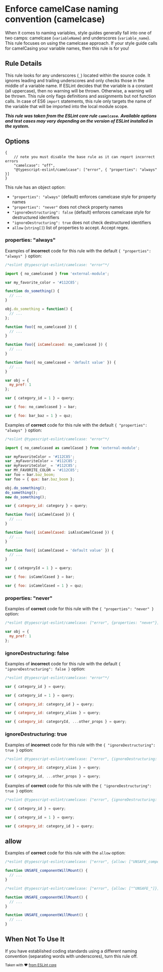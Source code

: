 # Enforce camelCase naming convention (camelcase)

When it comes to naming variables, style guides generally fall into one of two
camps: camelcase (`variableName`) and underscores (`variable_name`). This rule
focuses on using the camelcase approach. If your style guide calls for
camelCasing your variable names, then this rule is for you!

## Rule Details

This rule looks for any underscores (`_`) located within the source code.
It ignores leading and trailing underscores and only checks those in the middle
of a variable name. If ESLint decides that the variable is a constant
(all uppercase), then no warning will be thrown. Otherwise, a warning will be
thrown. This rule only flags definitions and assignments but not function calls.
In case of ES6 `import` statements, this rule only targets the name of the
variable that will be imported into the local module scope.

**_This rule was taken from the ESLint core rule `camelcase`._**
**_Available options and test cases may vary depending on the version of ESLint installed in the system._**

## Options

```cjson
{
    // note you must disable the base rule as it can report incorrect errors
    "camelcase": "off",
    "@typescript-eslint/camelcase": ["error", { "properties": "always" }]
}
```

This rule has an object option:

- `"properties": "always"` (default) enforces camelcase style for property names
- `"properties": "never"` does not check property names
- `"ignoreDestructuring": false` (default) enforces camelcase style for destructured identifiers
- `"ignoreDestructuring": true` does not check destructured identifiers
- `allow` (`string[]`) list of properties to accept. Accept regex.

### properties: "always"

Examples of **incorrect** code for this rule with the default `{ "properties": "always" }` option:

```js
/*eslint @typescript-eslint/camelcase: "error"*/

import { no_camelcased } from 'external-module';

var my_favorite_color = '#112C85';

function do_something() {
  // ...
}

obj.do_something = function() {
  // ...
};

function foo({ no_camelcased }) {
  // ...
}

function foo({ isCamelcased: no_camelcased }) {
  // ...
}

function foo({ no_camelcased = 'default value' }) {
  // ...
}

var obj = {
  my_pref: 1
};

var { category_id = 1 } = query;

var { foo: no_camelcased } = bar;

var { foo: bar_baz = 1 } = quz;
```

Examples of **correct** code for this rule with the default `{ "properties": "always" }` option:

```js
/*eslint @typescript-eslint/camelcase: "error"*/

import { no_camelcased as camelCased } from 'external-module';

var myFavoriteColor = '#112C85';
var _myFavoriteColor = '#112C85';
var myFavoriteColor_ = '#112C85';
var MY_FAVORITE_COLOR = '#112C85';
var foo = bar.baz_boom;
var foo = { qux: bar.baz_boom };

obj.do_something();
do_something();
new do_something();

var { category_id: category } = query;

function foo({ isCamelCased }) {
  // ...
}

function foo({ isCamelCased: isAlsoCamelCased }) {
  // ...
}

function foo({ isCamelCased = 'default value' }) {
  // ...
}

var { categoryId = 1 } = query;

var { foo: isCamelCased } = bar;

var { foo: isCamelCased = 1 } = quz;
```

### properties: "never"

Examples of **correct** code for this rule with the `{ "properties": "never" }` option:

```js
/*eslint @typescript-eslint/camelcase: ["error", {properties: "never"}]*/

var obj = {
  my_pref: 1
};
```

### ignoreDestructuring: false

Examples of **incorrect** code for this rule with the default `{ "ignoreDestructuring": false }` option:

```js
/*eslint @typescript-eslint/camelcase: "error"*/

var { category_id } = query;

var { category_id = 1 } = query;

var { category_id: category_id } = query;

var { category_id: category_alias } = query;

var { category_id: categoryId, ...other_props } = query;
```

### ignoreDestructuring: true

Examples of **incorrect** code for this rule with the `{ "ignoreDestructuring": true }` option:

```js
/*eslint @typescript-eslint/camelcase: ["error", {ignoreDestructuring: true}]*/

var { category_id: category_alias } = query;

var { category_id, ...other_props } = query;
```

Examples of **correct** code for this rule with the `{ "ignoreDestructuring": true }` option:

```js
/*eslint @typescript-eslint/camelcase: ["error", {ignoreDestructuring: true}]*/

var { category_id } = query;

var { category_id = 1 } = query;

var { category_id: category_id } = query;
```

## allow

Examples of **correct** code for this rule with the `allow` option:

```js
/*eslint @typescript-eslint/camelcase: ["error", {allow: ["UNSAFE_componentWillMount"]}]*/

function UNSAFE_componentWillMount() {
  // ...
}
```

```js
/*eslint @typescript-eslint/camelcase: ["error", {allow: ["^UNSAFE_"]}]*/

function UNSAFE_componentWillMount() {
  // ...
}

function UNSAFE_componentWillMount() {
  // ...
}
```

## When Not To Use It

If you have established coding standards using a different naming convention (separating words with underscores), turn this rule off.

<sup>Taken with ❤️ [from ESLint core](https://github.com/eslint/eslint/blob/master/docs/rules/camelcase.md)</sup>
